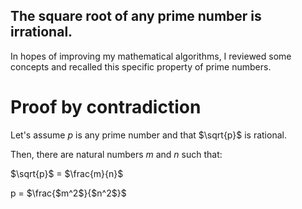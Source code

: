 ## The square root of any prime number is irrational.

In hopes of improving my mathematical algorithms, I reviewed some concepts and
recalled this specific property of prime numbers.

# Proof by contradiction

Let's assume *p* is any prime number and that $\sqrt{p}$ is rational.

Then, there are natural numbers *m* and *n* such that:

$\sqrt{p}$ = $\frac{m}{n}$

p = $\frac{$m^2$}{$n^2$}$